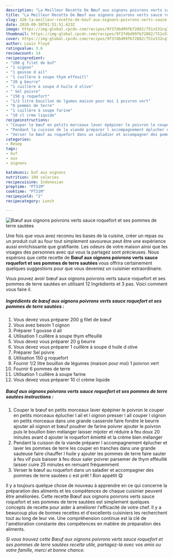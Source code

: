 ```yaml
---
description: "La Meilleur Recette De Bœuf aux oignons poivrons verts sauce roquefort et ses pommes de terre sautées"
title: "La Meilleur Recette De Bœuf aux oignons poivrons verts sauce roquefort et ses pommes de terre sautées"
slug: 426-la-meilleur-recette-de-bouf-aux-oignons-poivrons-verts-sauce-roquefort-et-ses-pommes-de-terre-sautees
date: 2020-09-30T01:51:51.623Z
image: https://img-global.cpcdn.com/recipes/9f37dbd99fb72882/751x532cq70/boeuf-aux-oignons-poivrons-verts-sauce-roquefort-et-ses-pommes-de-terre-sautees-photo-principale-de-la-recette.jpg
thumbnail: https://img-global.cpcdn.com/recipes/9f37dbd99fb72882/751x532cq70/boeuf-aux-oignons-poivrons-verts-sauce-roquefort-et-ses-pommes-de-terre-sautees-photo-principale-de-la-recette.jpg
cover: https://img-global.cpcdn.com/recipes/9f37dbd99fb72882/751x532cq70/boeuf-aux-oignons-poivrons-verts-sauce-roquefort-et-ses-pommes-de-terre-sautees-photo-principale-de-la-recette.jpg
author: Louis Floyd
ratingvalue: 3.6
reviewcount: 14
recipeingredient:
- "200 g filet de buf"
- "1 oignon"
- "1 gousse d ail"
- "1 cuillère à soupe thym effeuill"
- "20 g beurre"
- "1 cuillère à soupe d huile d olive"
- " Sel poivre"
- "150 g roquefort"
- "1/2 litre bouillon de lgumes maison pour moi 1 poivron vert"
- "6 pommes de terre"
- "1 cuillère à soupe farine"
- "10 cl crme liquide"
recipeinstructions:
- "Couper le bœuf en petits morceaux laver épépiner le poivron le couper en petits morceaux éplucher l ail et l oignon presser l ail couper l oignon en petits morceaux dans une grande casserole faire fondre le beurre ajouter ail oignon et bœuf poudrer de farine poivrer ajouter le poivron puis le bouillon bien mélanger laisser mijoter et réduire à feu doux 20 minutes avant d ajouter le roquefort émietté et la crème bien mélanger"
- "Pendant la cuisson de la viande préparer l accompagnement éplucher et laver les pommes de terre les couper en tranches dans une grande sauteuse faire chauffer l huile y ajouter les pommes de terre faire sauter à feu vif puis baisser à feu doux saler poivrer parsemer de thym effeuillé laisser cuire 25 minutes en remuant fréquemment"
- "Verser le bœuf au roquefort dans un saladier et accompagner des pommes de terre sautées c est prêt ! Bon appétit 😋"
categories:
- Resep
tags:
- buf
- aux
- oignons

katakunci: buf aux oignons 
nutrition: 194 calories
recipecuisine: Indonesian
preptime: "PT31M"
cooktime: "PT31M"
recipeyield: "2"
recipecategory: Lunch

---
```



![Bœuf aux oignons poivrons verts sauce roquefort et ses pommes de terre sautées](https://img-global.cpcdn.com/recipes/9f37dbd99fb72882/751x532cq70/boeuf-aux-oignons-poivrons-verts-sauce-roquefort-et-ses-pommes-de-terre-sautees-photo-principale-de-la-recette.jpg)

Une fois que vous avez reconnu les bases de la cuisine, créer un repas ou un produit cuit au four tout simplement savoureux peut être une expérience aussi enrichissante que gratifiante. Les odeurs de votre maison ainsi que les visages des personnes avec qui vous la partagez sont précieuses. Nous espérons que cette recette de <strong> Bœuf aux oignons poivrons verts sauce roquefort et ses pommes de terre sautées </strong> vous offrira certainement quelques suggestions pour que vous deveniez un cuisinier extraordinaire.

<!--inarticleads1-->

Vous pouvez avoir bœuf aux oignons poivrons verts sauce roquefort et ses pommes de terre sautées en utilisant 12 Ingrédients et 3 pas. Voici comment vous faire il.

##### Ingrédients de bœuf aux oignons poivrons verts sauce roquefort et ses pommes de terre sautées :

1. Vous devez vous préparer 200 g filet de bœuf
1. Vous avez besoin 1 oignon
1. Préparer 1 gousse d ail
1. Utilisation 1 cuillère à soupe thym effeuillé
1. Vous devez vous préparer 20 g beurre
1. Vous devez vous préparer 1 cuillère à soupe d huile d olive
1. Préparer  Sel poivre
1. Utilisation 150 g roquefort
1. Fournir 1/2 litre bouillon de légumes (maison pour moi) 1 poivron vert
1. Fournir 6 pommes de terre
1. Utilisation 1 cuillère à soupe farine
1. Vous devez vous préparer 10 cl crème liquide




<!--inarticleads2-->

##### Bœuf aux oignons poivrons verts sauce roquefort et ses pommes de terre sautées instructions :

1. Couper le bœuf en petits morceaux laver épépiner le poivron le couper en petits morceaux éplucher l ail et l oignon presser l ail couper l oignon en petits morceaux dans une grande casserole faire fondre le beurre ajouter ail oignon et bœuf poudrer de farine poivrer ajouter le poivron puis le bouillon bien mélanger laisser mijoter et réduire à feu doux 20 minutes avant d ajouter le roquefort émietté et la crème bien mélanger
1. Pendant la cuisson de la viande préparer l accompagnement éplucher et laver les pommes de terre les couper en tranches dans une grande sauteuse faire chauffer l huile y ajouter les pommes de terre faire sauter à feu vif puis baisser à feu doux saler poivrer parsemer de thym effeuillé laisser cuire 25 minutes en remuant fréquemment
1. Verser le bœuf au roquefort dans un saladier et accompagner des pommes de terre sautées c est prêt ! Bon appétit 😋




<!--inarticleads1-->

<p>
Il y a toujours quelque chose de nouveau à apprendre en ce qui concerne la préparation des aliments et les compétences de chaque cuisinier peuvent être améliorées. Cette recette Bœuf aux oignons poivrons verts sauce roquefort et ses pommes de terre sautées est simplement quelques concepts de recette pour aider à améliorer l'efficacité de votre chef. Il y a beaucoup plus de bonnes recettes et d'excellents cuisiniers les recherchent tout au long de leur vie. Une compréhension continue est la clé de l'amélioration constante des compétences en matière de préparation des aliments.
</p>

<p>
<i>Si vous trouvez cette Bœuf aux oignons poivrons verts sauce roquefort et ses pommes de terre sautées recette utile, partagez-la avec vos amis ou votre famille, merci et bonne chance.</i>
</p>
